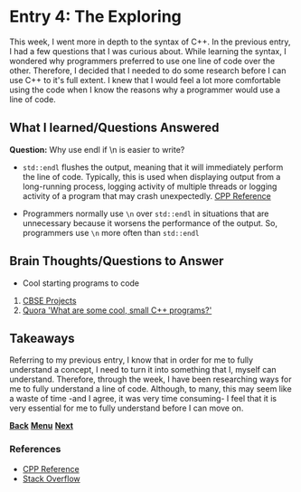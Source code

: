 # Entry 4: The Exploring
This week, I went more in depth to the syntax of C++. In the previous entry, I had a few
questions that I was curious about. While learning the syntax, I wondered why programmers
preferred to use one line of code over the other. Therefore, I decided that I needed to do
some research before I can use C++ to it's full extent. I knew that I would feel a lot more
comfortable using the code when I know the reasons why a programmer would use a line of code.

## What I learned/Questions Answered
**Question:** Why use endl if \n is easier to write?
* `std::endl` flushes the output, meaning that it will immediately perform the line of code.
Typically, this is used when displaying output from a long-running process, logging activity
of multiple threads or logging activity of a program that may crash unexpectedly. 
[CPP Reference](http://en.cppreference.com/w/cpp/io/manip/endl)

* Programmers normally use `\n` over `std::endl` in situations that are unnecessary because
it worsens the performance of the output. So, programmers use `\n` more often than `std::endl` 

## Brain Thoughts/Questions to Answer

* Cool starting programs to code
1. [CBSE Projects](http://projects.icbse.com/cpp-170)
2. [Quora 'What are some cool, small C++ programs?'](https://www.quora.com/What-are-some-cool-small-C++-programs#)

## Takeaways

Referring to my previous entry, I know that in order for me to fully understand a concept, 
I need to turn it into something that I, myself can understand. Therefore, through the
week, I have been researching ways for me to fully understand a line of code. Although,
to many, this may seem like a waste of time -and I agree, it was very time consuming- I
feel that it is very essential for me to fully understand before I can move on.

[**Back**](entry03-starting.md) [**Menu**](../README.md) [**Next**](entry05-.md) 

### References

* [CPP Reference](http://en.cppreference.com/w/cpp/io/manip/endl)
* [Stack Overflow](http://stackoverflow.com/questions/213907/c-stdendl-vs-n)
